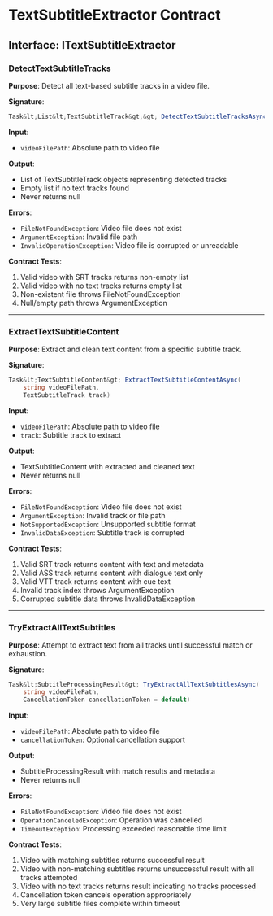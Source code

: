 # TextSubtitleExtractor Contract

## Interface: ITextSubtitleExtractor

### DetectTextSubtitleTracks
**Purpose**: Detect all text-based subtitle tracks in a video file.

**Signature**:
```csharp
Task&lt;List&lt;TextSubtitleTrack&gt;&gt; DetectTextSubtitleTracksAsync(string videoFilePath)
```

**Input**:
- `videoFilePath`: Absolute path to video file

**Output**:
- List of TextSubtitleTrack objects representing detected tracks
- Empty list if no text tracks found
- Never returns null

**Errors**:
- `FileNotFoundException`: Video file does not exist
- `ArgumentException`: Invalid file path
- `InvalidOperationException`: Video file is corrupted or unreadable

**Contract Tests**:
1. Valid video with SRT tracks returns non-empty list
2. Valid video with no text tracks returns empty list
3. Non-existent file throws FileNotFoundException
4. Null/empty path throws ArgumentException

---

### ExtractTextSubtitleContent
**Purpose**: Extract and clean text content from a specific subtitle track.

**Signature**:
```csharp
Task&lt;TextSubtitleContent&gt; ExtractTextSubtitleContentAsync(
    string videoFilePath, 
    TextSubtitleTrack track)
```

**Input**:
- `videoFilePath`: Absolute path to video file
- `track`: Subtitle track to extract

**Output**:
- TextSubtitleContent with extracted and cleaned text
- Never returns null

**Errors**:
- `FileNotFoundException`: Video file does not exist
- `ArgumentException`: Invalid track or file path
- `NotSupportedException`: Unsupported subtitle format
- `InvalidDataException`: Subtitle track is corrupted

**Contract Tests**:
1. Valid SRT track returns content with text and metadata
2. Valid ASS track returns content with dialogue text only
3. Valid VTT track returns content with cue text
4. Invalid track index throws ArgumentException
5. Corrupted subtitle data throws InvalidDataException

---

### TryExtractAllTextSubtitles
**Purpose**: Attempt to extract text from all tracks until successful match or exhaustion.

**Signature**:
```csharp
Task&lt;SubtitleProcessingResult&gt; TryExtractAllTextSubtitlesAsync(
    string videoFilePath, 
    CancellationToken cancellationToken = default)
```

**Input**:
- `videoFilePath`: Absolute path to video file
- `cancellationToken`: Optional cancellation support

**Output**:
- SubtitleProcessingResult with match results and metadata
- Never returns null

**Errors**:
- `FileNotFoundException`: Video file does not exist
- `OperationCanceledException`: Operation was cancelled
- `TimeoutException`: Processing exceeded reasonable time limit

**Contract Tests**:
1. Video with matching subtitles returns successful result
2. Video with non-matching subtitles returns unsuccessful result with all tracks attempted
3. Video with no text tracks returns result indicating no tracks processed
4. Cancellation token cancels operation appropriately
5. Very large subtitle files complete within timeout
